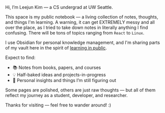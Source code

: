 Hi, I’m Leejun Kim — a CS undergrad at UW Seattle.

This space is my public notebook — a living collection of notes, thoughts, and things I'm learning.  A warning, it can get EXTREMELY messy and all over the place, as I tried to take down notes in literally anything I find confusing. There will be tons of topics ranging from `React` to `Linux`. 

I use Obsidian for personal knowledge management, and I'm sharing parts of my vault here in the spirit of [learning in public](https://www.swyx.io/learn-in-public).

Expect to find:
- 📚 Notes from books, papers, and courses
- 💡 Half-baked ideas and projects-in-progress
- 🧠 Personal insights and things I’m still figuring out

Some pages are polished, others are just raw thoughts — but all of them reflect my journey as a student, developer, and researcher.

Thanks for visiting — feel free to wander around! :)